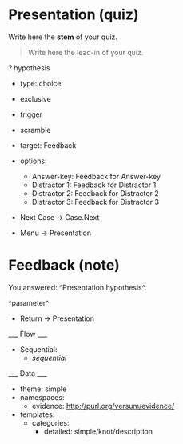 # Presentation (quiz)

Write here the **stem** of your quiz.

> Write here the lead-in of your quiz.
>
? hypothesis
  * type: choice
  * exclusive
  * trigger
  * scramble
  * target: Feedback
  * options:
    * Answer-key: Feedback for Answer-key
    * Distractor 1: Feedback for Distractor 1
    * Distractor 2: Feedback for Distractor 2
    * Distractor 3: Feedback for Distractor 3

* Next Case -> Case.Next
* Menu -> Presentation

# Feedback (note)

You answered: ^Presentation.hypothesis^.

^parameter^

* Return -> Presentation

___ Flow ___

* Sequential:
  * _sequential_

___ Data ___

* theme: simple
* namespaces:
  * evidence: http://purl.org/versum/evidence/
* templates:
  * categories:
    * detailed: simple/knot/description